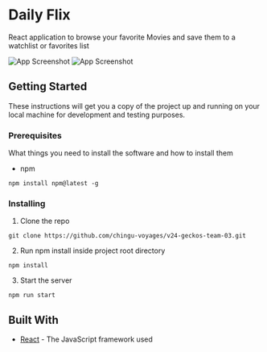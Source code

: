 # Daily Flix

React application to browse your favorite Movies and save them to a watchlist or favorites list

![App Screenshot](https://scontent.fmnl3-2.fna.fbcdn.net/v/t1.15752-9/441971846_2116880835354125_5832521389387155290_n.png?_nc_cat=109&ccb=1-7&_nc_sid=5f2048&_nc_eui2=AeGQZ1QJSHbvogH0Gv7PF6jh1l7N3393UPjWXs3ff3dQ-DuwE5awSxMMfZSvFCekEUM88y7OSGiS03On2RO7NS8w&_nc_ohc=UZ5Vyv6Wsf4Q7kNvgEBBp-L&_nc_ht=scontent.fmnl3-2.fna&oh=03_Q7cD1QFjCcBi9kFmhCe-6_s6YYH7IWJd4hoRu8LM0S62CMAfOw&oe=6687551C)
![App Screenshot](https://scontent.fmnl3-1.fna.fbcdn.net/v/t1.15752-9/436508988_473811501807432_383024854963543793_n.png?_nc_cat=101&ccb=1-7&_nc_sid=5f2048&_nc_eui2=AeFNK3rSwSt_rXI0DqkccoqJsqSXMYLoGumypJcxguga6QeTYHnovyavX-IlQ3IHj_qvM76s7ltqWsB4nYkUn8vI&_nc_ohc=3mSZ2VDTrvEQ7kNvgFxLGpW&_nc_ht=scontent.fmnl3-1.fna&oh=03_Q7cD1QFqSf3ZcFoM9NHeTelK0EMc3xNzL6bNJjHe-rO4MmH3cg&oe=66875BD7)

## Getting Started

These instructions will get you a copy of the project up and running on your local machine for development and testing purposes.

### Prerequisites

What things you need to install the software and how to install them

- npm

```
npm install npm@latest -g
```

### Installing

1. Clone the repo

```
git clone https://github.com/chingu-voyages/v24-geckos-team-03.git
```

2. Run npm install inside project root directory

```
npm install
```

3. Start the server

```
npm run start
```

## Built With

- [React](https://reactjs.org/) - The JavaScript framework used

